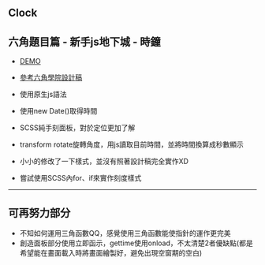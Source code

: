 ## Clock
  ## 六角題目篇 - 新手js地下城 - 時鐘
  
  * [DEMO](https://shikai1997.github.io/Clock/)
  
  * [參考六角學院設計稿](https://xd.adobe.com/spec/43be2f02-1d11-4dfb-4e3d-5c4df1df3896-358f/screen/e7b79d5d-37bb-41f7-8ca2-9df3811589e9/003-clock/)
  * 使用原生js語法
  * 使用new Date()取得時間
  * SCSS純手刻面板，對於定位更加了解
  * transform rotate旋轉角度，用js讀取目前時間，並將時間換算成秒數顯示
  * 小小的修改了一下樣式，並沒有照著設計稿完全實作XD
  * 嘗試使用SCSS內for、if來實作刻度樣式
  
-----
## 可再努力部分

 * 不知如何運用三角函數QQ，感覺使用三角函數能使指針的運作更完美 
 * 創造面板部分使用立即函示，gettime使用onload，不太清楚2者優缺點(都是希望能在畫面載入時將畫面繪製好，避免出現空窗期的空白)
